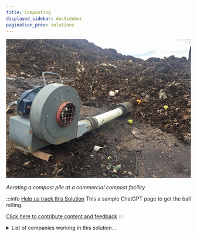 ```yaml
---
title: Composting
displayed_sidebar: docSidebar
pagination_prev: solutions
---
```


![Cover Image](../static/img/commercial-composting.jpg)

_Aerating a compost pile at a commercial compost facility_

:::info [Help us track this Solution](contribute)
This a sample ChatGPT page to get the ball rolling.

[Click here to contribute content and feedback](contribute)
:::

<details>
        <summary>List of companies working in this solution...</summary>
        <div>
            <ul>
             
                <li><a href="https://www.everflux.tech">Everflux Technologies</a></li>
            
            </ul>
        </div>
        </details>

## Overview

- **Composting** gains attention for curbing greenhouse gases by enhancing soil health and sequestering carbon dioxide.
- **Aerated composting** accelerates the process, lowering landfill times and methane emissions.
- **Compostable packaging** helps reduce landfill waste and carbon dioxide.
- Leading entities: United States Composting Council, EPA, Natural Resources Defense Council.

## Progress Made

- Historic organic matter decomposition emitted methane; modern **composting systems** mitigate this.
- Technologies include **anaerobic digesters** and **aerated systems**.
- Organizations like **United States Composting Council** and **EPA** promote composting; businesses like **EarthTechling** and **ReVive Organics** develop composting systems.

## Lessons Learned

1. **Effective** in reducing greenhouse gas emissions.
2. Feasible on **varying scales**.
3. Requires **careful management**.
4. Positively impacts **environment and health**.
5. Essential as part of **holistic climate strategy**.
6. **EPA** and **USDA** promote composting's benefits; reduces emissions by up to 34%.

## Challenges Ahead

- **Infrastructure** and government **support** lacking.
- Limited awareness about composting's climate benefits.
- **News articles** can raise awareness and educate people.

## Best Path Forward

- Enforce **mandatory composting** for households and businesses.
- Involves **legislation**, **regulation**, and **education**.
- Public engagement, technical assistance, training, and financial incentives are crucial.
